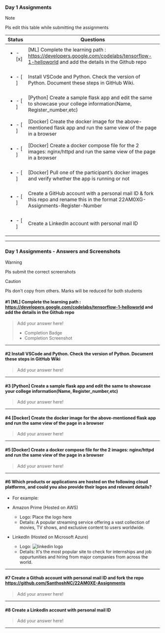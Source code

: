 ### Day 1 Assignments

> [!NOTE]
> Pls edit this table while submitting the assignments

| Status         | Questions     | 
|----------------|---------------|
| <ul><li>- [x] </li></ul> | [ML] Complete the learning path : https://developers.google.com/codelabs/tensorflow-1-helloworld and add the details in the Github repo |
| <ul><li>- [ ] </li></ul> | Install VSCode and Python. Check the version of Python. Document these steps in GitHub Wiki. |
| <ul><li>- [ ] </li></ul> | [Python] Create a sample flask app and edit the same to showcase your college information(Name, Register_number,etc) |
| <ul><li>- [ ] </li></ul> | [Docker] Create the docker image for the above-mentioned flask app and run the same view of the page in a browser |
| <ul><li>- [ ] </li></ul> | [Docker] Create a docker compose file for the 2 images: nginx/httpd and run the same view of the page in a browser |
| <ul><li>- [ ] </li></ul> | [Docker] Pull one of the participant’s docker images and verify whether the app is running or not  |
| <ul><li>- [ ] </li></ul> | Create a GitHub account with a personal mail ID & fork this repo and rename this in the format 22AM0XG-Assignments-Register-Number  |
| <ul><li>- [ ] </li></ul> | Create a LinkedIn account with personal mail ID  |

***

### Day 1 Assignments - Answers and Screenshots

> [!WARNING]
> Pls submit the correct screenshots

> [!CAUTION]
> Pls don't copy from others. Marks will be reduced for both students

#### #1 [ML] Complete the learning path : https://developers.google.com/codelabs/tensorflow-1-helloworld and add the details in the Github repo
> Add your answer here!
> - Completion Badge
> - Completion Screenshot	

***

#### #2 Install VSCode and Python. Check the version of Python. Document these steps in GitHub Wiki
> Add your answer here!

***

#### #3 [Python] Create a sample flask app and edit the same to showcase your college information(Name, Register_number,etc)
> Add your answer here!

***

#### #4 [Docker] Create the docker image for the above-mentioned flask app and run the same view of the page in a browser
> Add your answer here!

***

#### #5 [Docker] Create a docker compose file for the 2 images: nginx/httpd and run the same view of the page in a browser
> Add your answer here!

***

#### #6 Which products or applications are hosted on the following cloud platforms, and could you also provide their logos and relevant details? 
- For example:
- Amazon Prime (Hosted on AWS)
  - Logo: Place the logo here
  - Details: A popular streaming service offering a vast collection of movies, TV shows, and exclusive content to users worldwide.
    
- LinkedIn (Hosted on Microsoft Azure)
  - Logo: ![linkedin logo](https://github.com/user-attachments/assets/994049cc-f47b-4fe5-bab8-3fe52503e91a)
  - Details: It's the most popular site to check for internships and job oppurtunities and hiring from major companies from across the world.

***

#### #7 Create a Github account with personal mail ID and fork the repo https://github.com/SanthoshNC/22AM0XE-Assignments
> Add your answer here!

***

#### #8 Create a LinkedIn account with personal mail ID
> Add your answer here!

***
